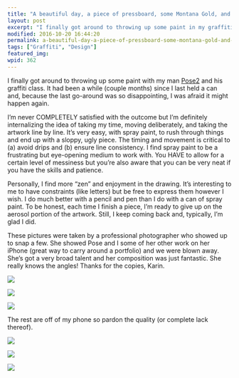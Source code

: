 ```yaml
---
title: "A beautiful day, a piece of pressboard, some Montana Gold, and an illustration"
layout: post
excerpt: "I finally got around to throwing up some paint in my graffiti class. It had been a while since I last held a can and, because the last go-around was so disappointing, I was afraid it might happen again."
modified: 2016-10-20 16:44:20
permalink: a-beautiful-day-a-piece-of-pressboard-some-montana-gold-and-an-illustration/index.html
tags: ["Graffiti", "Design"]
featured_img:
wpid: 362
---
```



I finally got around to throwing up some paint with my man [Pose2](http://posetwo.com/igetaround) and his graffiti class. It had been a while (couple months) since I last held a can and, because the last go-around was so disappointing, I was afraid it might happen again.

I’m never COMPLETELY satisfied with the outcome but I’m definitely internalizing the idea of taking my time, moving deliberately, and taking the artwork line by line. It’s very easy, with spray paint, to rush through things and end up with a sloppy, ugly piece. The timing and movement is critical to (a) avoid drips and (b) ensure line consistency. I find spray paint to be a frustrating but eye-opening medium to work with. You HAVE to allow for a certain level of messiness but you’re also aware that you can be very neat if you have the skills and patience.

Personally, I find more “zen” and enjoyment in the drawing. It’s interesting to me to have constraints (like letters) but be free to express them however I wish. I do much better with a pencil and pen than I do with a can of spray paint. To be honest, each time I finish a piece, I’m ready to give up on the aerosol portion of the artwork. Still, I keep coming back and, typically, I’m glad I did.

These pictures were taken by a professional photographer who showed up to snap a few. She showed Pose and I some of her other work on her iPhone (great way to carry around a portfolio) and we were blown away. She’s got a very broad talent and her composition was just fantastic. She really knows the angles! Thanks for the copies, Karin.

![](/_images/2008/10/2979173204_60226ab16a_o.jpg)

![](/_images/2008/10/2979173150_2c7ed29448_o.jpg)

![](/_images/2008/10/2978316165_d0e0def297_o.jpg)

The rest are off of my phone so pardon the quality (or complete lack thereof).

![](/_images/2008/10/2979219234_937b737ffe.jpg)

![](/_images/2008/10/2979219064_f2cb501ff2.jpg)

![](/_images/2008/10/2979218960_ccb8f68184.jpg)
